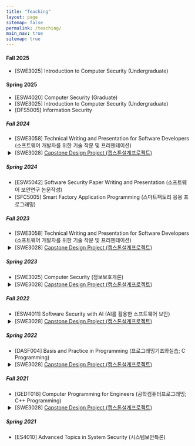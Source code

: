 ```yaml
---
title: "Teaching"
layout: page
sitemap: false
permalink: /teaching/
main_nav: true
sitemap: true
---
```


<style>
details summary {
    cursor: pointer;
    list-style: none;
    position: relative;
}

details summary::-webkit-details-marker {
    display: none;
}

details summary::before {
    content: "▶";
    position: absolute;
    left: -20px;
    top: 4px;
    transition: transform 0.3s ease;
    transform-origin: center;
    font-size: 12px;
}

details[open] summary::before {
    transform: rotate(90deg);
}

details ul {
    list-style: none;
    padding-left: 0;
    margin-left: 20px;
}

details ul li {
    padding-left: 0;
}

/* Hide bullet points for list items containing details elements */
li:has(details) {
    list-style: none;
}
</style>

#### Fall 2025

- [SWE3025] Introduction to Computer Security (Undergraduate)

#### Spring 2025

- [ESW4020] Computer Security (Graduate)
- [SWE3025] Introduction to Computer Security (Undergraduate)
- [DFS5005] Information Security

##### Fall 2024

- [SWE3058] Technical Writing and Presentation for Software Developers (소프트웨어 개발자를 위한 기술 작문 및 프리젠테이션)
- <details markdown="0">
  <summary>
   [SWE3028] <a href="https://github.com/SecAI-Lab/SWE3028-Fall-2024/" target="_blank"> Capstone Design Project (캡스톤설계프로젝트) </a>
  </summary>
  <ul>
    <li>(Team A) Housit: Mobile Application for Household Care </li>
    <li>(Team B) Tool to monitor Thread Pool of Spring Web Application</li>
    <li>(Team C) MindCompass: NLP-based Psychological Diagnostic Diary</li>
    <li>(Team D) ALL-IN-ONE Platform For Private Tutoring</li>
    <li>(Team E) CircleSpace: University Club Archive for All Students</li>
    <li>(Team F) HallyuGo: A Guide to Discover and Visit K-Culture Hotspots</li>
    <li>(Team G) SKKU-DM, A Platform for Dual Major Students in SKKU</li>
    <li>(Team H) SKKU Chatbot for Exchange Students</li>
    <li>(Team I) Parking Lot Vacancy Notification System</li>
    <li>(Team J) Web Platform Providing Information and Simulation Game of Baseball Metrics</li>
    <li>(Team K) Perfect Studymate: A Learning Chatbot Powered by RAG Technology</li>
    <li>(Team L) FLEX: AI-Powered Diet and Workout Plan Application</li>
  </ul>
  </details>

##### Spring 2024

- [ESW5042] Software Security Paper Writing and Presentation (소프트웨어 보안연구 논문작성)
- [SFC5005] Smart Factory Application Programming (스마트팩토리 응용 프로그래밍)

##### Fall 2023

- [SWE3058] Technical Writing and Presentation for Software Developers (소프트웨어 개발자를 위한 기술 작문 및 프리젠테이션)
- <details markdown="0">
  <summary>
  [SWE3028] <a href="https://github.com/SecAI-Lab/SWE3028-Fall-2023/" target="_blank">Capstone Design Project (캡스톤설계프로젝트)</a>
  </summary>
  <ul>
    <li>(Team A) Empty Seats? </li>
    <li>(Team B) ChatPub: Retrieval Augmented Generation-Based Web Application to Help Finding Policy for Korean Youth </li>
    <li>(Team C) SwipeBite: User-friendly Restaurant Selection Application </li>
    <li>(Team D) VoCard: An Effective Approach to English Vocabulary Acquisition </li>
    <li>(Team E) MailAI: Revolutionizing Email Management with Artificial Intelligence </li>
    <li>(Team F) School Pick: Streamlining Student Dining and Meal Plans </li>
    <li>(Team G) College Quest: A College Simulation Game </li>
    <li>(Team H) Stock Price Prediction System </li>
    <li>(Team I) Emotional Diary </li>
    <li>(Team J) Web Platform Providing Information and Simulation Game of Baseball Metrics </li>
    <li>(Team K) SwithS (Study with SKKU): Study Integration Patform for SKKU Students </li>
    <li>(Team L) Algoverse: A Learning Platform for Visualizing Algorithms </li>
    <li>(Team M) YogaForm: Yoga Pose Correction AI Web Service Using Pose Estimation Model </li>
  </ul>
  </details>

##### Spring 2023

- [SWE3025] Computer Security (정보보호개론)
- <details markdown="0">
  <summary>
  [SWE3028] <a href="https://github.com/SecAI-Lab/SWE3028-Spring-2023/" target="_blank">Capstone Design Project (캡스톤설계프로젝트)</a>
  </summary>
  <ul>
    <li>(Team A) CockTell: Developing a Web Application For Cocktail Community Service</li>
    <li>(Team B) TimeCodi: Time Coordination Service</li>
    <li>(Team C) NotiSKKU: Notification App for Targeted Major and Topic Information</li>
    <li>(Team D) AI-based Web Application for Children with Autism Spectrum Disorder </li>
    <li>(Team E) Runtime Animation Generate Plug-in using Motion Diffusion Model</li>
    <li>(Team F) Merge: A team building and cooperation platform for developers and designers</li>
    <li>(Team G) Integrated Contents Recommendation Platform across Different Domains</li>
    <li>(Team H) SKKUEXS: Providing Support for Exchange Students at SKKU</li>
  </ul>
  </details>

##### Fall 2022

- [ESW4011] Software Security with AI (AI를 활용한 소프트웨어 보안)
- <details markdown="0">
  <summary>
  [SWE3028] <a href="https://github.com/SecAI-Lab/SWE3028-Fall-2022/" target="_blank">Capstone Design Project (캡스톤설계프로젝트)</a>
  </summary>
  <ul>
    <li>(Team A) SKKUlar; Scholarship Finder (Mobile App)* <br>
    [성균관대 소프트웨어학과 캡스톤 디자인 경진대회 최우수상 수상]</li>
    <li>(Team B) Coloring Old Pictures with State-of-the-art Colorization Techniques (Web Application)* <br>[동대회 장려상 수상]</li>
    <li>(Team C) ZzangBaguni; Mobile Platform for the Optimal Purchase of Items from Nearby Markets</li>
    <li>(Team D) Walking Mate and Tracking Diary (Mobile App)* <br> [동대회 우수상 수상]</li>
    <li>(Team E) YoungFarmer; Mobile Platform for Farm Products' Transactions</li>
    <li>(Team F) Skkudo; College Club Management Web Platform* <br> [동대회 우수상 수상]</li>
    <li>(Team G) MyCampus; Customized Course Manager for iCampus@SKKU (Chrome Extension)* <br> [동대회 장려상 수상]</li>
    <li>(Team H) Kingo Manager; Private Assistant for the Requirements of Graduation (Mobile App)* <br> [동대회 장려상 수상]</li>
  </ul>
  </details>

##### Spring 2022

- [DASF004] Basis and Practice in Programming (프로그래밍기초와실습; C Programming)
- <details markdown="0">
  <summary>
  [SWE3028] <a href="https://github.com/SecAI-Lab/SWE3028-Spring-2022/" target="_blank">Capstone Design Project (캡스톤설계프로젝트)</a>
  </summary>
  <ul>
    <li>(Team A) Virtual Korea: a Novel Online Discussion Platform Based on an AI Arbitrator * <br>
    <a href="https://kism.or.kr/bbs/board.php?bo_table=AL01000000&wr_id=355" target="_blank">[Best Paper Award at the Capstone Design Project Competition by Korean Institute of Smart Media]</a></li>
    <li>(Team B) Mobile Robot Platform at Nursing Home for Elderly with Application Service</li>
    <li>(Team C) IsRun: Mobile Application for Beginning Runners</li>
    <li>(Team D) Preventing Turtle Neck Syndrome using Machine Learning</li>
    <li>(Team E) AR Indoor Navigation for SKKU Natural Science Campus Benzene-ring Building</li>
    <li>(Team F) AI, GO DOODLE: Web Game Service with AI</li>    
  </ul>
  </details>

##### Fall 2021

- [GEDT018] Computer Programming for Engineers (공학컴퓨터프로그래밍; C++ Programming)
- <details markdown="0">
  <summary>
  [SWE3028] <a href="https://github.com/SecAI-Lab/SWE3028-Fall-2021/" target="_blank">Capstone Design Project (캡스톤설계프로젝트)</a>
  </summary>
  <ul>
    <li>(Team A) GANdan-fontmaker: Web Service for Handwritten-Hangul Font Generation</li>
    <li>(Team B) S-Gether: Web Application for Sharing Goal</li>
    <li>(Team C) Explainable AI model for Stock Trading</li>
    <li>(Team D) AI-Powered Anime Character Editing Web App</li>
    <li>(Team E) Stock-loss Prevention: Mobile Application with CNN-LSTM Model for Predicting Sharp Rises and Falls in Stock Price</li>
    <li>(Team F) Review Note Auto Generation Application* <br>
    [성균관대 글로벌융합학부 인공지능융합의 날 공모전 수상]</li>
    <li>(Team G) Deep Learning Based Fashion Recommendation Application</li>
    <li>(Team H) CNN based Location Image Search and its Adaptation to Social Network* <br>
    [성균관대 글로벌융합학부 인공지능융합의 날 공모전 수상]</li>
  </ul>
  </details>

##### Spring 2021

- [ES4010] Advanced Topics in System Security (시스템보안특론)
